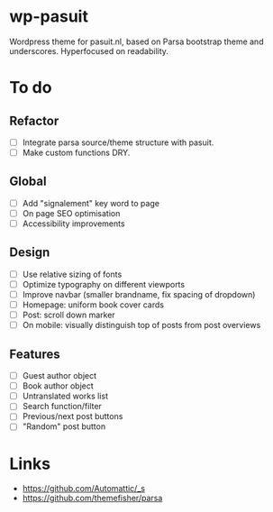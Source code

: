 # wp-pasuit

Wordpress theme for pasuit.nl, based on Parsa bootstrap theme and
underscores. Hyperfocused on readability.

# To do

## Refactor

- [ ] Integrate parsa source/theme structure with pasuit.
- [ ] Make custom functions DRY.

## Global

- [ ] Add "signalement" key word to page
- [ ] On page SEO optimisation
- [ ] Accessibility improvements

## Design

- [ ] Use relative sizing of fonts
- [ ] Optimize typography on different viewports
- [ ] Improve navbar (smaller brandname, fix spacing of dropdown)
- [ ] Homepage: uniform book cover cards
- [ ] Post: scroll down marker
- [ ] On mobile: visually distinguish top of posts from post overviews

## Features

- [ ] Guest author object
- [ ] Book author object
- [ ] Untranslated works list
- [ ] Search function/filter
- [ ] Previous/next post buttons
- [ ] "Random" post button

# Links

- https://github.com/Automattic/_s
- https://github.com/themefisher/parsa


